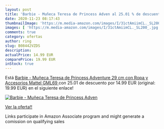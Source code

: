 ```yaml
---
layout: post
title: 'Barbie - Muñeca Teresa de Princess Adven al 25.01 % de descuento'
date: 2020-11-23 08:17:43
thumbnailImage: 'https://m.media-amazon.com/images/I/31ctAmiimCL._SL200_.jpg'
images: [ 'https://m.media-amazon.com/images/I/31ctAmiimCL._SL200_.jpg' ]
comments: true
category: ofertas
author: ring
slug: B08442VZDS
description:
actualPrice: 14.99 EUR
comparePrice: 19.99 EUR
inStock: true
---
```


Está [Barbie - Muñeca Teresa de Princess Adventure  29 cm  con Ropa y Accesorios  Mattel GML69 ](https://www.amazon.es/dp/B08442VZDS/?tag=tolees-21) con 25.01 de descuento por 14.99 EUR (original: 19.99 EUR) en el siguiente enlace!

[![Barbie - Muñeca Teresa de Princess Adven](https://m.media-amazon.com/images/I/31ctAmiimCL._SL200_.jpg)](https://www.amazon.es/dp/B08442VZDS/?tag=tolees-21)

[Ver la oferta!!](https://www.amazon.es/dp/B08442VZDS/?tag=tolees-21)

Links participate in Amazon Associate program and might generate a comission on qualifying sales


